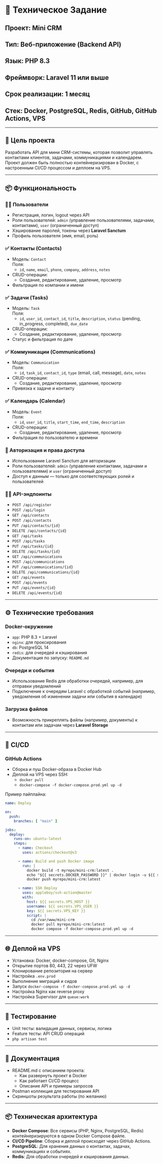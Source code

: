# 📝 Техническое Задание  
## Проект: **Mini CRM**  
## Тип: Веб-приложение (Backend API)  
## Язык: PHP 8.3  
## Фреймворк: Laravel 11 или выше  
## Срок реализации: 1 месяц  
## Стек: Docker, PostgreSQL, Redis, GitHub, GitHub Actions, VPS

---

## 🎯 Цель проекта  
Разработать API для мини CRM-системы, которая позволит управлять контактами клиентов, задачами, коммуникациями и календарем. Проект должен быть полностью контейнеризирован в Docker, с настроенным CI/CD процессом и деплоем на VPS.

---

## 📦 Функциональность

### 🧑‍💻 Пользователи
- Регистрация, логин, logout через API
- Роли пользователей: `admin` (управление пользователями, задачами, контактами), `user` (ограниченный доступ)
- Хэширование паролей, токены через **Laravel Sanctum**
- Профиль пользователя (имя, email, роль)

### ✅ Контакты (Contacts)
- Модель: `Contact`  
  Поля:
  - `id`, `name`, `email`, `phone`, `company`, `address`, `notes`
- CRUD-операции:
  - Создание, редактирование, удаление, просмотр
- Фильтрация по компании и имени

### ✅ Задачи (Tasks)
- Модель: `Task`  
  Поля:
  - `id`, `user_id`, `contact_id`, `title`, `description`, `status` (pending, in_progress, completed), `due_date`
- CRUD-операции:
  - Создание, редактирование, удаление, просмотр
- Статус и фильтрация по дате

### ✅ Коммуникации (Communications)
- Модель: `Communication`  
  Поля:
  - `id`, `task_id`, `contact_id`, `type` (email, call, message), `date`, `notes`
- CRUD-операции:
  - Создание, редактирование, удаление, просмотр
- Привязка к задаче и контакту

### ✅ Календарь (Calendar)
- Модель: `Event`  
  Поля:
  - `id`, `user_id`, `title`, `start_time`, `end_time`, `description`
- CRUD-операции:
  - Создание, редактирование, удаление, просмотр
- Фильтрация по пользователю и времени

### 🔐 Авторизация и права доступа
- Использование Laravel Sanctum для авторизации
- Роли пользователей: `admin` (управление контактами, задачами и пользователями) и `user` (ограниченный доступ)
- Доступ к данным — только для соответствующих ролей и пользователей

### 🧑‍🏫 API-эндпоинты
- `POST /api/register`
- `POST /api/login`
- `GET /api/contacts`
- `POST /api/contacts`
- `PUT /api/contacts/{id}`
- `DELETE /api/contacts/{id}`
- `GET /api/tasks`
- `POST /api/tasks`
- `PUT /api/tasks/{id}`
- `DELETE /api/tasks/{id}`
- `GET /api/communications`
- `POST /api/communications`
- `PUT /api/communications/{id}`
- `DELETE /api/communications/{id}`
- `GET /api/events`
- `POST /api/events`
- `PUT /api/events/{id}`
- `DELETE /api/events/{id}`

---

## ⚙️ Технические требования

### Docker-окружение
- `app`: PHP 8.3 + Laravel
- `nginx`: для проксирования
- `db`: PostgreSQL 14
- `redis`: для очередей и кэширования
- Документация по запуску: `README.md`

### Очереди и события
- Использование Redis для обработки очередей, например, для отправки уведомлений
- Подключение к очередям Laravel с обработкой событий (например, уведомления об изменении задачи или события в календаре)

### Загрузка файлов
- Возможность прикреплять файлы (например, документы) к контактам или задачам через **Laravel Storage**

---

## 🔁 CI/CD

### GitHub Actions
- Сборка и пуш Docker-образа в Docker Hub
- Деплой на VPS через SSH:
  - `docker pull`
  - `docker-compose -f docker-compose.prod.yml up -d`

Пример пайплайна:
```yaml
name: Deploy

on:
  push:
    branches: [ "main" ]

jobs:
  deploy:
    runs-on: ubuntu-latest
    steps:
      - name: Checkout
        uses: actions/checkout@v3

      - name: Build and push Docker image
        run: |
          docker build -t myrepo/mini-crm:latest .
          echo "${{ secrets.DOCKER_PASSWORD }}" | docker login -u ${{ secrets.DOCKER_USERNAME }} --password-stdin
          docker push myrepo/mini-crm:latest

      - name: SSH Deploy
        uses: appleboy/ssh-action@master
        with:
          host: ${{ secrets.VPS_HOST }}
          username: ${{ secrets.VPS_USER }}
          key: ${{ secrets.VPS_KEY }}
          script: |
            cd /var/www/mini-crm
            docker pull myrepo/mini-crm:latest
            docker compose -f docker-compose.prod.yml up -d
```

---

## 🌐 Деплой на VPS

- Установка: Docker, docker-compose, Git, Nginx
- Открытие портов 80, 443, 22 через UFW
- Клонирование репозитория на сервер
- Настройка `.env.prod`
- Выполнение миграций и сидов
- Запуск `docker-compose -f docker-compose.prod.yml up -d`
- Настройка Nginx как reverse proxy
- Настройка Supervisor для `queue:work`

---

## 🧪 Тестирование

- Unit тесты: валидация данных, сервисы, логика
- Feature тесты: API CRUD операций
- `php artisan test`

---

## 📄 Документация

- README.md с описанием проекта:
  - Как развернуть проект в Docker
  - Как работает CI/CD процесс
  - Описание API и примеры запросов
- Postman коллекция для тестирования API
- Скриншоты результата работы (по желанию)

---

## 📦 Техническая архитектура

- **Docker Compose**: Все сервисы (PHP, Nginx, PostgreSQL, Redis) контейнеризируются в одном Docker Compose файле.
- **CI/CD Pipeline**: Сборка и деплой происходят через GitHub Actions.
- **PostgreSQL**: Для хранения данных о контактах, задачах, коммуникациях и событиях.
- **Redis**: Для обработки очередей и кэширования данных.